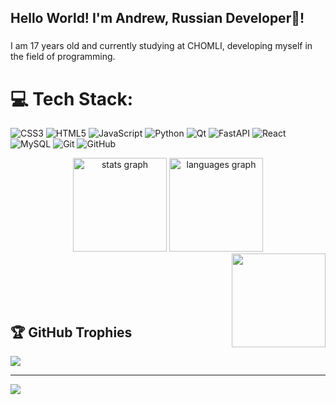 <h2 align="left">Hello World! I'm Andrew, Russian Developer👋!</h2>

###

<p align="left">I am 17 years old and currently studying at CHOMLI, developing myself in the field of programming.</p>

###

# 💻 Tech Stack:
![CSS3](https://img.shields.io/badge/css3-%231572B6.svg?style=for-the-badge&logo=css3&logoColor=white) ![HTML5](https://img.shields.io/badge/html5-%23E34F26.svg?style=for-the-badge&logo=html5&logoColor=white) ![JavaScript](https://img.shields.io/badge/javascript-%23323330.svg?style=for-the-badge&logo=javascript&logoColor=%23F7DF1E) ![Python](https://img.shields.io/badge/python-3670A0?style=for-the-badge&logo=python&logoColor=ffdd54) ![Qt](https://img.shields.io/badge/Qt-%23217346.svg?style=for-the-badge&logo=Qt&logoColor=white) ![FastAPI](https://img.shields.io/badge/FastAPI-005571?style=for-the-badge&logo=fastapi) ![React](https://img.shields.io/badge/react-%2320232a.svg?style=for-the-badge&logo=react&logoColor=%2361DAFB) ![MySQL](https://img.shields.io/badge/mysql-4479A1.svg?style=for-the-badge&logo=mysql&logoColor=white) ![Git](https://img.shields.io/badge/git-%23F05033.svg?style=for-the-badge&logo=git&logoColor=white) ![GitHub](https://img.shields.io/badge/github-%23121011.svg?style=for-the-badge&logo=github&logoColor=white)


<div align="center">
  <img src="https://github-readme-stats.vercel.app/api?username=Marelleas&hide_title=false&hide_rank=false&show_icons=true&include_all_commits=true&count_private=true&disable_animations=false&theme=dracula&locale=en&hide_border=false" height="150" alt="stats graph"  />
  <img src="https://github-readme-stats.vercel.app/api/top-langs?username=Marelleas&locale=en&hide_title=false&layout=compact&card_width=320&langs_count=5&theme=dracula&hide_border=false" height="150" alt="languages graph"  />
</div>

<img align="right" height="150" src="https://media.giphy.com/media/iJJ6E58EttmFqgLo96/giphy.gif?cid=82a1493bcw5kufcsb8kml3gm2hmz4n33p0c0wbxthmp57hx8&ep=v1_gifs_trending&rid=giphy.gif&ct=g"  />



<br><br><br><br>
## 🏆 GitHub Trophies
![](https://github-profile-trophy.vercel.app/?username=Marelleas&theme=radical&no-frame=false&no-bg=true&margin-w=4)

---
[![](https://visitcount.itsvg.in/api?id=Marelleas&icon=0&color=0)](https://visitcount.itsvg.in)
